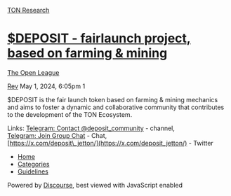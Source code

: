 [TON Research](/)

# [$DEPOSIT - fairlaunch project, based on farming & mining](/t/deposit-fairlaunch-project-based-on-farming-mining/15527)

[The Open League](/c/the-open-league/56) 

    

[Rev](https://tonresear.ch/u/Rev)  May 1, 2024, 6:05pm  1

$DEPOSIT is the fair launch token based on farming & mining mechanics and aims to foster a dynamic and collaborative community that contributes to the development of the TON Ecosystem.

Links: [Telegram: Contact @deposit\_community](https://t.me/deposit_community) - channel,  
[Telegram: Join Group Chat](https://t.me/+ETnzpsisFik1ZDEy) - Chat,  
[https://x.com/deposit\_jetton/](https://x.com/deposit_jetton/) - Twitter

 

*   [Home](/)
*   [Categories](/categories)
*   [Guidelines](/guidelines)

Powered by [Discourse](https://www.discourse.org), best viewed with JavaScript enabled
